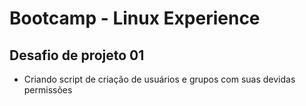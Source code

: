 # Bootcamp - Linux Experience

## Desafio de projeto 01

- Criando script de criação de usuários e grupos com suas devidas permissões